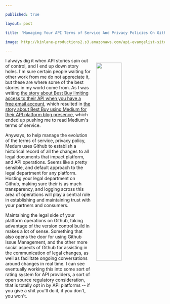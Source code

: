 ---
published: true
layout: post
title: 'Managing Your API Terms of Service And Privacy Policies On Github Like Medium Does'
image: http://kinlane-productions2.s3.amazonaws.com/api-evangelist-site/blog/medium-github-policy.png
---

<p><img style="padding: 15px;" src="https://kinlane-productions2.s3.amazonaws.com/api-evangelist-site/blog/medium-github-policy.png" alt="" width="40%" align="right" />
<p>I always dig it when API stories spin out of control, and I end up down story holes. I'm sure certain people waiting for other work from me do not appreciate it, but these are where some of the best stories in my world come from. As I was writing <a href="http://apievangelist.com/2016/03/30/best-buy-will-not-issue-api-keys-to-free-email-accounts-and-wants-to-get-to-know-your-company/">the story about Best Buy limiting access to their API when you have a free email account</a>, which resulted in <a href="http://apievangelist.com/2016/03/30/i-am-seeing-more-api-platforms-manage-their-blog-presence-using-medium/">the story about Best Buy using Medium for their API platform blog presence</a>, which ended up pushing me to read Medium's terms of service.
<p>Anyways, to help manage the evolution of the terms of service, privacy policy, Medum uses Github to establish a historical record of all the changes to all legal documents that impact platform, and API operations. Seems like a pretty sensible, and default approach to the legal department for any platform. Hosting your legal department on Github, making sure their is as much transparency, and logging across this area of operations will play a central role in establishing and maintaining trust with your partners and consumers.
<p>Maintaining the legal side of your platform operations on Github, taking advantage of the version control build in makes a lot of sense. Something that also opens the door for using Github Issue Management, and the other more social aspects of Github for assisting in the communication of legal changes, as well as facilitate ongoing conversations around changes in real time. I can see eventually working this into some sort of rating system for API providers, a sort of open source regulatory consideration, that is totally opt in by API platforms -- if you give a shit you'll do it, if you don't, you won't.&nbsp;

